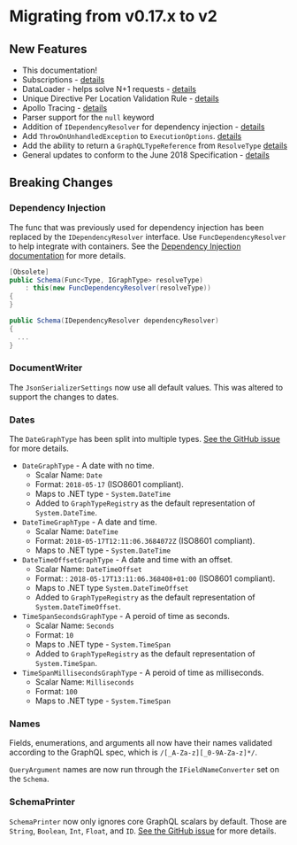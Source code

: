 # Migrating from v0.17.x to v2

## New Features

* This documentation!
* Subscriptions - [details](https://graphql-dotnet.github.io/docs/getting-started/subscriptions)
* DataLoader - helps solve N+1 requests - [details](https://graphql-dotnet.github.io/docs/guides/dataloader)
* Unique Directive Per Location Validation Rule -  [details](https://github.com/graphql-dotnet/graphql-dotnet/issues/231)
* Apollo Tracing - [details](https://graphql-dotnet.github.io/docs/getting-started/metrics)
* Parser support for the `null` keyword
* Addition of `IDependencyResolver` for dependency injection - [details](https://graphql-dotnet.github.io/docs/getting-started/dependency-injection)
* Add `ThrowOnUnhandledException` to `ExecutionOptions`. [details](https://github.com/graphql-dotnet/graphql-dotnet/pull/776)
* Add the ability to return a `GraphQLTypeReference` from `ResolveType` [details](https://github.com/graphql-dotnet/graphql-dotnet/pull/775)
* General updates to conform to the June 2018 Specification - [details](https://github.com/facebook/graphql/releases/tag/June2018)

## Breaking Changes

### Dependency Injection

The func that was previously used for dependency injection has been replaced by the `IDependencyResolver` interface.  Use `FuncDependencyResolver` to help integrate with containers.  See the [Dependency Injection documentation](https://graphql-dotnet.github.io/docs/getting-started/dependency-injection) for more details.

```csharp
[Obsolete]
public Schema(Func<Type, IGraphType> resolveType)
    : this(new FuncDependencyResolver(resolveType))
{
}

public Schema(IDependencyResolver dependencyResolver)
{
  ...
}
```

### DocumentWriter

The `JsonSerializerSettings` now use all default values.  This was altered to support the changes to dates.

### Dates

The `DateGraphType` has been split into multiple types.  [See the GitHub issue](https://github.com/graphql-dotnet/graphql-dotnet/issues/662) for more details.

- `DateGraphType` - A date with no time.
  - Scalar Name: `Date`
  - Format: `2018-05-17` (ISO8601 compliant).
  - Maps to .NET type - `System.DateTime`
  - Added to `GraphTypeRegistry` as the default representation of `System.DateTime`.
- `DateTimeGraphType` - A date and time.
  - Scalar Name: `DateTime`
  - Format: `2018-05-17T12:11:06.3684072Z` (ISO8601 compliant).
  - Maps to .NET type - `System.DateTime`
- `DateTimeOffsetGraphType`  - A date and time with an offset.
  - Scalar Name: `DateTimeOffset`
  - Format: : `2018-05-17T13:11:06.368408+01:00` (ISO8601 compliant).
  - Maps to .NET type `System.DateTimeOffset`
  - Added to `GraphTypeRegistry` as the default representation of `System.DateTimeOffset`.
- `TimeSpanSecondsGraphType` - A peroid of time as seconds.
  - Scalar Name: `Seconds`
  - Format: `10`
  - Maps to .NET type - `System.TimeSpan`
  - Added to `GraphTypeRegistry` as the default representation of `System.TimeSpan`.
- `TimeSpanMillisecondsGraphType` - A peroid of time as milliseconds.
  - Scalar Name: `Milliseconds`
  - Format: `100`
  - Maps to .NET type - `System.TimeSpan`

### Names

Fields, enumerations, and arguments all now have their names validated according to the GraphQL spec, which is `/[_A-Za-z][_0-9A-Za-z]*/`.

`QueryArgument` names are now run through the `IFieldNameConverter` set on the `Schema`.

### SchemaPrinter

`SchemaPrinter` now only ignores core GraphQL scalars by default.  Those are `String`, `Boolean`, `Int`, `Float`, and `ID`.  [See the GitHub issue](https://github.com/graphql-dotnet/graphql-dotnet/issues/378) for more details.
